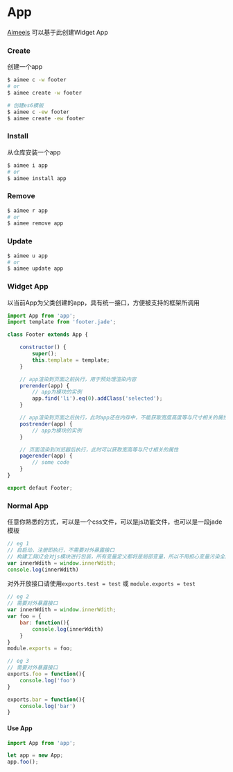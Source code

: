 # App
[Aimeejs](https://github.com/gavinning/aimee)
可以基于此创建Widget App

### Create
创建一个app
```sh
$ aimee c -w footer
# or
$ aimee create -w footer

# 创建es6模板
$ aimee c -ew footer
$ aimee create -ew footer
```

### Install
从仓库安装一个app
```sh
$ aimee i app
# or
$ aimee install app
```

### Remove
```sh
$ aimee r app
# or
$ aimee remove app
```

### Update
```sh
$ aimee u app
# or
$ aimee update app
```

### Widget App
以当前App为父类创建的app，具有统一接口，方便被支持的框架所调用
```js
import App from 'app';
import template from 'footer.jade';

class Footer extends App {

    constructor() {
        super();
        this.template = template;
    }

    // app渲染到页面之前执行，用于预处理渲染内容
    prerender(app) {
        // app为模块的实例
        app.find('li').eq(0).addClass('selected');
    }

    // app渲染到页面之后执行，此时app还在内存中，不能获取宽度高度等与尺寸相关的属性
    postrender(app) {
        // app为模块的实例
    }

    // 页面渲染到浏览器后执行，此时可以获取宽高等与尺寸相关的属性
    pagerender(app) {
        // some code
    }
}

export defaut Footer;
```

### Normal App
任意你熟悉的方式，可以是一个css文件，可以是js功能文件，也可以是一段jade模板  
```js
// eg 1
// 自启动，注册即执行，不需要对外暴露接口
// 构建工具UZ会对js模块进行包装，所有变量定义都将是局部变量，所以不用担心变量污染全局
var innerWdith = window.innerWdith;
console.log(innerWdith)
```

对外开放接口请使用```exports.test = test``` 或 ```module.exports = test```
```js
// eg 2
// 需要对外暴露接口
var innerWdith = window.innerWdith;
var foo = {
    bar: function(){
        console.log(innerWdith)
    }
}
module.exports = foo;
```

```js
// eg 3
// 需要对外暴露接口
exports.foo = function(){
    console.log('foo')
}

exports.bar = function(){
    console.log('bar')
}
```


#### Use App
```js
import App from 'app';

let app = new App;
app.foo();
```
